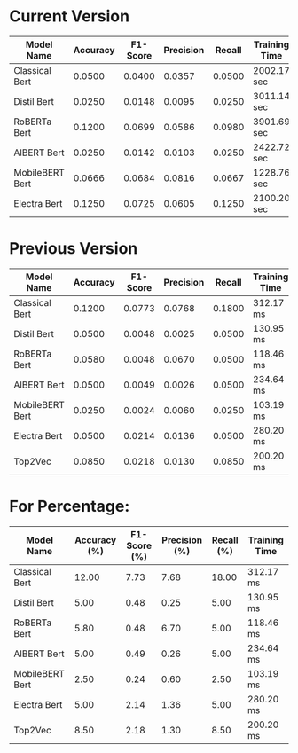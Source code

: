# Current Version
| Model Name        | Accuracy | F1-Score | Precision | Recall | Training Time |
|-------------------|----------|----------|-----------|--------|---------------|
| Classical Bert    | 0.0500   | 0.0400   | 0.0357    | 0.0500 | 2002.17 sec   |
| Distil Bert       | 0.0250   | 0.0148   | 0.0095    | 0.0250 | 3011.14 sec   |
| RoBERTa Bert      | 0.1200   | 0.0699   | 0.0586    | 0.0980 | 3901.69 sec   |
| AlBERT Bert       | 0.0250   | 0.0142   | 0.0103    | 0.0250 | 2422.72 sec   |
| MobileBERT Bert   | 0.0666   | 0.0684   | 0.0816    | 0.0667 | 1228.76 sec   | (300 records)
| Electra Bert      | 0.1250   | 0.0725   | 0.0605    | 0.1250 | 2100.20 sec   |

# Previous Version
| Model Name        | Accuracy | F1-Score | Precision | Recall | Training Time |
|-------------------|----------|----------|-----------|--------|---------------|
| Classical Bert    | 0.1200   | 0.0773   | 0.0768    | 0.1800 | 312.17 ms     |
| Distil Bert       | 0.0500   | 0.0048   | 0.0025    | 0.0500 | 130.95 ms     |
| RoBERTa Bert      | 0.0580   | 0.0048   | 0.0670    | 0.0500 | 118.46 ms     |
| AlBERT Bert       | 0.0500   | 0.0049   | 0.0026    | 0.0500 | 234.64 ms     |
| MobileBERT Bert   | 0.0250   | 0.0024   | 0.0060    | 0.0250 | 103.19 ms     |
| Electra Bert      | 0.0500   | 0.0214   | 0.0136    | 0.0500 | 280.20 ms     |
| Top2Vec           | 0.0850   | 0.0218   | 0.0130    | 0.0850 | 200.20 ms     |

# For Percentage:
| Model Name        | Accuracy (%) | F1-Score (%) | Precision (%) | Recall (%) | Training Time |
|-------------------|-------------|-------------|---------------|------------|---------------|
| Classical Bert    | 12.00       | 7.73        | 7.68          | 18.00      | 312.17 ms     |
| Distil Bert       | 5.00        | 0.48        | 0.25          | 5.00       | 130.95 ms     |
| RoBERTa Bert      | 5.80        | 0.48        | 6.70          | 5.00       | 118.46 ms     |
| AlBERT Bert       | 5.00        | 0.49        | 0.26          | 5.00       | 234.64 ms     |
| MobileBERT Bert   | 2.50        | 0.24        | 0.60          | 2.50       | 103.19 ms     |
| Electra Bert      | 5.00        | 2.14        | 1.36          | 5.00       | 280.20 ms     |
| Top2Vec           | 8.50        | 2.18        | 1.30          | 8.50       | 200.20 ms     |

